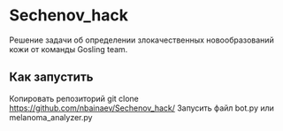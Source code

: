 # Sechenov_hack

Решение задачи об определении злокачественных новообразований кожи от команды Gosling team.
## Как запустить
Копировать репозиторий git clone https://github.com/nbainaev/Sechenov_hack/
Запусить файл bot.py или melanoma_analyzer.py
